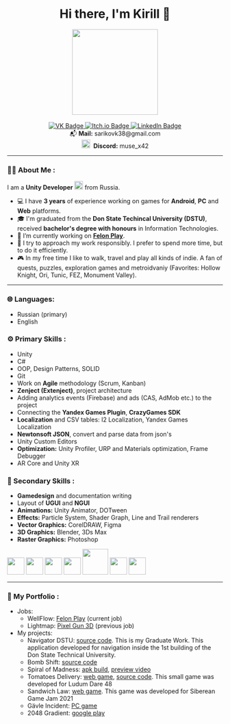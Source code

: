 <h1 align=center> Hi there, I'm Kirill 👋</h1>
<div align=center>
  <img src="https://www.rslfunding.com/wp-content/uploads/2018/09/cashforclass.png" width="200"><br>
  <br>
</div>

<div id="badges", align=center>
  <a href="https://vk.com/sharikovkirill">
    <img src="https://img.shields.io/badge/VK-046EED?logo=vk" alt="VK Badge"/>
  </a>
  <a href="https://lirik2104.itch.io/">
    <img src="https://img.shields.io/badge/Itch.io-red?logo=itch.io&logoColor=white" alt="Itch.io Badge"/>
  </a>
  <a href="https://www.linkedin.com/in/кирилл-шариков-072796216/">
    <img src="https://img.shields.io/badge/LinkedIn-blue?logo=linkedin&logoColor=white" alt="LinkedIn Badge"/>
  </a>
</div>
<div align=center>📬 <b>Mail:</b> sarikovk38@gmail.com</div>
<div id="discord", align=center>
  <img src="https://res.cloudinary.com/nifty-gateway/image/upload/v1570307713/nifty-builder-images/qgs5sqsvqfd88ttkhqsl.png" width="20">
  &#160;<b>Discord:</b> muse_x42
</div>

---

### 👨‍💻 About Me :

I am a **Unity Developer** <img src="https://i.redd.it/tu3gt6ysfxq71.png" width="20"> from Russia.

- 💻 I have **3 years** of experience working on games for **Android**, **PC** and **Web** platforms.
- 🎓 I'm graduated from the **Don State Techincal University (DSTU)**, received **bachelor's degree with honours** in Information Technologies.
- 🔭 I’m currently working on **<a href="https://play.google.com/store/search?q=felon+play&c=apps&hl=ru&gl=US">Felon Play</a>**.
- 💎 I try to approach my work responsibly. I prefer to spend more time, but to do it efficiently.
- 🎮 In my free time I like to walk, travel and play all kinds of indie. A fan of quests, puzzles, exploration games and metroidvaniy (Favorites: Hollow Knight, Ori, Tunic, FEZ, Monument Valley).

---
### 🌐 Languages:
- Russian (primary)
- English

### ⚙️ Primary Skills :

- Unity
- C#
- OOP, Design Patterns, SOLID
- Git
- Work on **Agile** methodology (Scrum, Kanban)
- **Zenject (Extenject)**, project architecture
- Adding analytics events (Firebase) and ads (CAS, AdMob etc.) to the project
- Сonnecting the **Yandex Games Plugin**, **CrazyGames SDK**
- **Localization** and CSV tables: I2 Localization, Yandex Games Localization
- **Newtonsoft JSON**, convert and parse data from json's
- Unity Custom Editors
- **Optimization:** Unity Profiler, URP and Materials optimization, Frame Debugger
- AR Core and Unity XR

### 🎨 Secondary Skills :

- **Gamedesign** and documentation writing
- Layout of **UGUI** and **NGUI**
- **Animations:** Unity Animator, DOTween
- **Effects:** Particle System, Shader Graph, Line and Trail renderers
- **Vector Graphics:** CorelDRAW, Figma
- **3D Graphics:** Blender, 3Ds Max
- **Raster Graphics:** Photoshop

<img src="https://i.redd.it/tu3gt6ysfxq71.png" width="40"> <img src="https://static.wikia.nocookie.net/wikies/images/4/43/Logo-csharp.png/revision/latest?cb=20180617092325&path-prefix=ru" width="40"> <img src="https://git-scm.com/images/logos/downloads/Git-Icon-1788C.png" width="40"> <img src="https://raw.githubusercontent.com/modesttree/Zenject/master/Documentation/Images/ZenjectLogo.png" height="40"> <img src="https://user-images.githubusercontent.com/62210/29321053-746e3d0c-8196-11e7-99d2-94d6dc8afdfe.png" width="60"> <img src="https://developers.google.com/static/ar/images/logo.svg" width="40"> <img src="https://dotween.demigiant.com/api/dotween_logo.png" height="40">

---

### 💼 My Portfolio :
- Jobs:
  - WellFlow: <a href="https://play.google.com/store/apps/details?id=top.kidsgames.felonplayground&hl=ru&gl=US">Felon Play</a> (current job)
  - Lightmap: <a href="https://play.google.com/store/apps/details?id=com.pixel.gun3d&hl=ru&gl=US">Pixel Gun 3D</a> (previous job)
- My projects:
  - Navigator DSTU: <a href="https://github.com/LiRiK2104/Navigator_DSTU">source code</a>. This is my Graduate Work. This application developed for navigation inside the 1st building of the Don State Technical University.
  - Bomb Shift: <a href="https://github.com/LiRiK2104/BombShift">source code</a>
  - Spiral of Madness: <a href="https://drive.google.com/file/d/1UUdSQWxP8KNC2Tu11vMXFrlmCebJE7Q6/view?usp=drive_link">apk build</a>, <a href="https://youtu.be/l7OezEbsrGA">preview video</a>
  - Tomatoes Delivery: <a href="https://lirik2104.itch.io/tomatoes-delivery">web game</a>, <a href="https://github.com/LiRiK2104/Tomatoes-Delivery">source code</a>. This small game was developed for Ludum Dare 48
  - Sandwich Law: <a href="https://lirik2104.itch.io/sandwich-law">web game</a>. This game was developed for Siberean Game Jam 2021
  - Gävle Incident: <a href="https://lirik2104.itch.io/gavle-incident">PC game</a>
  - 2048 Gradient: <a href="https://play.google.com/store/apps/details?id=com.SiberiaSunInc.Gradient2048&hl=ru&gl=US">google play</a>
<!--
**LiRiK2104/LiRiK2104** is a ✨ _special_ ✨ repository because its `README.md` (this file) appears on your GitHub profile.

Here are some ideas to get you started:

- 🔭 I’m currently working on ...
- 🌱 I’m currently learning ...
- 👯 I’m looking to collaborate on ...
- 🤔 I’m looking for help with ...
- 💬 Ask me about ...
- 📫 How to reach me: ...
- 😄 Pronouns: ...
- ⚡ Fun fact: ...
-->
